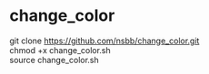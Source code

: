 # change_color  
git clone https://github.com/nsbb/change_color.git  
chmod +x change_color.sh  
source change_color.sh  
